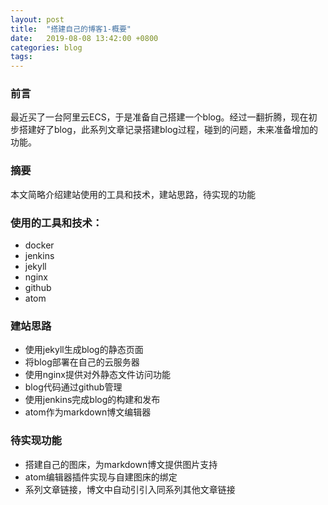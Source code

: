 ```yaml
---
layout: post
title:  "搭建自己的博客1-概要"
date:   2019-08-08 13:42:00 +0800
categories: blog
tags:
---
```


### 前言

最近买了一台阿里云ECS，于是准备自己搭建一个blog。经过一翻折腾，现在初步搭建好了blog，此系列文章记录搭建blog过程，碰到的问题，未来准备增加的功能。

### 摘要

本文简略介绍建站使用的工具和技术，建站思路，待实现的功能

### 使用的工具和技术：

* docker
* jenkins
* jekyll
* nginx
* github
* atom

### 建站思路

* 使用jekyll生成blog的静态页面
* 将blog部署在自己的云服务器
* 使用nginx提供对外静态文件访问功能
* blog代码通过github管理
* 使用jenkins完成blog的构建和发布
* atom作为markdown博文编辑器

### 待实现功能

* 搭建自己的图床，为markdown博文提供图片支持
* atom编辑器插件实现与自建图床的绑定
* 系列文章链接，博文中自动引引入同系列其他文章链接
